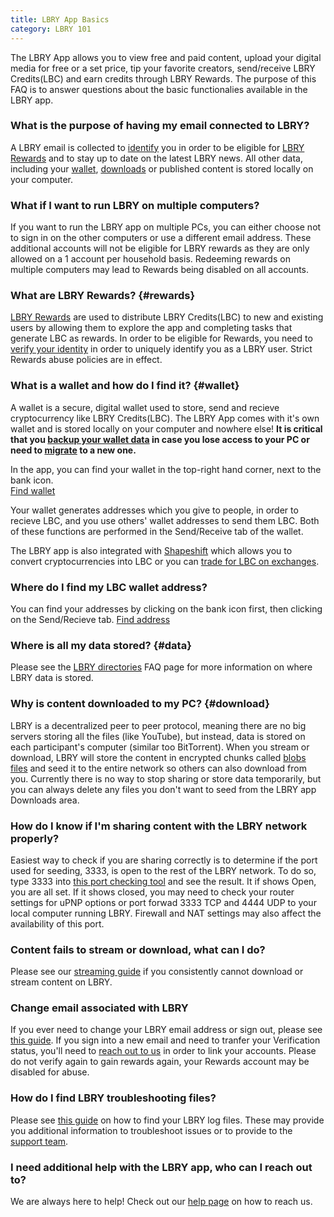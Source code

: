 ```yaml
---
title: LBRY App Basics
category: LBRY 101
---
```


The LBRY App allows you to view free and paid content, upload your digital media for free or a set price, tip your favorite creators, send/receive LBRY Credits(LBC) and earn credits through LBRY Rewards. The purpose of this FAQ is to answer questions about the basic functionalies available in the LBRY app. 

### What is the purpose of having my email connected to LBRY?

A LBRY email is collected to [identify](https://lbry.io/faq/identity-requirements) you in order to be eligible for [LBRY Rewards](#rewards) and to stay up to date on the latest LBRY news. All other data, including your [wallet](#wallet), [downloads](#download) or published content is stored locally on your computer. 

### What if I want to run LBRY on multiple computers?
If you want to run the LBRY app on multiple PCs, you can either choose not to sign in on the other computers or use a different email address. These additional accounts will not be eligible for LBRY rewards as they are only allowed on a 1 account per household basis. Redeeming rewards on multiple computers may lead to Rewards being disabled on all accounts.  

### What are LBRY Rewards? {#rewards}

[LBRY Rewards](https://lbry.io/faq/rewards) are used to distribute LBRY Credits(LBC) to new and existing users by allowing them to explore the app and completing tasks that generate LBC as rewards. In order to be eligible for Rewards, you need to [verify your identity](https://lbry.io/faq/identity-requirements) in order to uniquely identify you as a LBRY user. Strict Rewards abuse policies are in effect. 

### What is a wallet and how do I find it? {#wallet}

A wallet is a secure, digital wallet used to store, send and recieve cryptocurrency like LBRY Credits(LBC). The LBRY App comes with it's own wallet and is stored locally on your computer and nowhere else! **It is critical that you [backup your wallet data](https://lbry.io/faq/backup) in case you lose access to your PC or need to [migrate](https://lbry.io/faq/backup-data) to a new one.**

In the app, you can find your wallet in the top-right hand corner, next to the bank icon.  
[Find wallet](https://spee.ch/6f82ff233910eebeb0f32f69710bd98c6a6bcb2a/walletaccess.png)

Your wallet generates addresses which you give to people, in order to recieve LBC, and you use others' wallet addresses to send them LBC. Both of these functions are performed in the Send/Receive tab of the wallet.

The LBRY app is also integrated with [Shapeshift](https://lbry.io/faq/shapeshift) which allows you to convert cryptocurrencies into LBC or you can [trade for LBC on exchanges](https://lbry.io/faq/exchanges).

### Where do I find my LBC wallet address?

You can find your addresses by clicking on the bank icon first, then clicking on the Send/Recieve tab.
[Find address](https://spee.ch/6fff389043fadcf16ade8b0b8f6125834652e1c2/walletaddress.png)

### Where is all my data stored? {#data}
Please see the [LBRY directories](https://lbry.io/faq/lbry-directories) FAQ page for more information on where LBRY data is stored. 

### Why is content downloaded to my PC? {#download}

LBRY is a decentralized peer to peer protocol, meaning there are no big servers storing all the files (like YouTube), but instead, data is stored on each participant's computer (similar too BitTorrent). When you stream or download, LBRY will store the content in encrypted chunks called [blobs files](https://lbry.io/faq/lbry-directories) and seed it to  the entire network so others can also download from you. Currently there is no way to stop sharing or store data temporarily, but you can always delete any files you don't want to seed from the LBRY app Downloads area. 

### How do I know if I'm sharing content with the LBRY network properly?

Easiest way to check if you are sharing correctly is to determine if the port used for seeding, 3333, is open to the rest of the LBRY network.  To do so, type 3333 into [this port checking tool](http://www.canyouseeme.org) and see the result. It if shows Open, you are all set. If it shows closed, you may need to check your router settings for uPNP options or port forwad 3333 TCP and 4444 UDP to your local computer running LBRY. Firewall and NAT settings may also affect the availability of this port. 

### Content fails to stream or download, what can I do?
Please see our [streaming guide](https://lbry.io/faq/unable-to-stream) if you consistently cannot download or stream content on LBRY.

### Change email associated with LBRY
If you ever need to change your LBRY email address or sign out, please see [this guide](https://lbry.io/faq/how-to-change-email). If you sign into a new email and need to tranfer your Verification status, you'll need to [reach out to us](mailto:help@lbryio) in order to link your accounts. Please do not verify again to gain rewards again, your Rewards account may be disabled for abuse. 


### How do I find LBRY troubleshooting files?
Please see [this guide](https://lbry.io/faq/how-to-find-lbry-log-file) on how to find your LBRY log files. These may provide you additional information to troubleshoot issues or to provide to the [support team](https://lbry.io/faq/support). 

### I need additional help with the LBRY app, who can I reach out to?

We are always here to help! Check out our [help page](https://lbry.io/faq/support) on how to reach us. 



 




